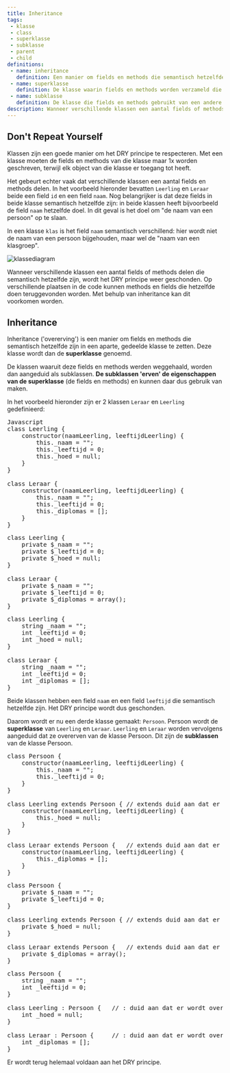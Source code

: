 ```yaml
---
title: Inheritance
tags: 
 - klasse
 - class
 - superklasse
 - subklasse
 - parent
 - child
definitions: 
 - name: inheritance
   definition: Een manier om fields en methods die semantisch hetzelfde zijn in een aparte, gedeelde klasse te zetten.
 - name: superklasse
   definition: De klasse waarin fields en methods worden verzameld die gedeeld worden door verschillende andere klassen.
 - name: subklasse
   definition: De klasse die fields en methods gebruikt van een andere klasse, omdat deze fields en methods gedeeld worden door verschillende andere klassen.
description: Wanneer verschillende klassen een aantal fields of methods delen die semantisch hetzelfde zijn, wordt het DRY principe geschonden. Op verschillende plaatsen in de code kunnen methods en fields die hetzelfde doen teruggevonden worden. Met behulp van inheritance kan dit voorkomen worden.
---
```



## Don't Repeat Yourself

Klassen zijn een goede manier om het DRY principe te respecteren. Met een klasse moeten de fields en methods van die klasse maar 1x worden geschreven, terwijl elk object van die klasse er toegang tot heeft.

Het gebeurt echter vaak dat verschillende klassen een aantal fields en methods delen. In het voorbeeld hieronder bevatten `Leerling` en `Leraar` beide een field `id` en een field `naam`. Nog belangrijker is dat deze fields in beide klasse semantisch hetzelfde zijn: in beide klassen heeft bijvoorbeeld de field `naam` hetzelfde doel. In dit geval is het doel om "de naam van een persoon" op te slaan.

In een klasse `klas` is het field `naam` semantisch verschillend: hier wordt niet de naam van een persoon bijgehouden, maar wel de "naam van een klasgroep".

<img src="{{ site.baseurl }}/assets/img/inheritance_1.png" alt="klassediagram" style="height: auto; max-width: 100%">

Wanneer verschillende klassen een aantal fields of methods delen die semantisch hetzelfde zijn, wordt het DRY principe weer geschonden. Op verschillende plaatsen in de code kunnen methods en fields die hetzelfde doen teruggevonden worden. Met behulp van inheritance kan dit voorkomen worden.

## Inheritance

Inheritance ('overerving') is een manier om fields en methods die semantisch hetzelfde zijn in een aparte, gedeelde klasse te zetten. Deze klasse wordt dan de **superklasse** genoemd.

De klassen waaruit deze fields en methods werden weggehaald, worden dan aangeduid als subklassen. **De subklassen 'erven' de eigenschappen van de superklasse** (de fields en methods) en kunnen daar dus gebruik van maken.

In het voorbeeld hieronder zijn er 2 klassen `Leraar` en `Leerling` gedefinieerd:

<pre class="prettyprint linenums lang lang-JS">
Javascript
class Leerling {
	constructor(naamLeerling, leeftijdLeerling) {
		this._naam = "";
		this._leeftijd = 0;
		this._hoed = null;
	}
}

class Leraar {
	constructor(naamLeerling, leeftijdLeerling) {
		this._naam = "";
		this._leeftijd = 0;
		this._diplomas = [];
	}
}
</pre>
<pre class="prettyprint linenums lang lang-PHP">
class Leerling {	
	private $_naam = "";
	private $_leeftijd = 0;
	private $_hoed = null;
}

class Leraar {	
	private $_naam = "";
	private $_leeftijd = 0;
	private $_diplomas = array();
}
</pre>
<pre class="prettyprint linenums lang lang-CS">
class Leerling {	
	string _naam = "";
	int _leeftijd = 0;
	int _hoed = null;
}

class Leraar {	
	string _naam = "";
	int _leeftijd = 0;
	int _diplomas = [];
}
</pre>

Beide klassen hebben een field `naam` en een field `leeftijd` die semantisch hetzelfde zijn. Het DRY principe wordt dus geschonden.

Daarom wordt er nu een derde klasse gemaakt: `Persoon`. Persoon wordt de **superklasse** van `Leerling` en `Leraar`. `Leerling` en `Leraar` worden vervolgens aangeduid dat ze overerven van de klasse Persoon. Dit zijn de **subklassen** van de klasse Persoon.

<pre class="prettyprint linenums lang lang-JS">
class Persoon {
	constructor(naamLeerling, leeftijdLeerling) {
		this._naam = "";
		this._leeftijd = 0;
	}
}

class Leerling extends Persoon { // extends duid aan dat er wordt overgeërfd
	constructor(naamLeerling, leeftijdLeerling) {
		this._hoed = null;
	}
}

class Leraar extends Persoon {   // extends duid aan dat er wordt overgeërfd
	constructor(naamLeerling, leeftijdLeerling) {
		this._diplomas = [];
	}
}
</pre>
<pre class="prettyprint linenums lang lang-PHP">
class Persoon {	
	private $_naam = "";
	private $_leeftijd = 0;
}

class Leerling extends Persoon { // extends duid aan dat er wordt overgeërfd
	private $_hoed = null;
}

class Leraar extends Persoon {   // extends duid aan dat er wordt overgeërfd
	private $_diplomas = array();
}
</pre>
<pre class="prettyprint linenums lang lang-CS">
class Persoon {	
	string _naam = "";
	int _leeftijd = 0;
}

class Leerling : Persoon {	 // : duid aan dat er wordt overgeërfd
	int _hoed = null;
}

class Leraar : Persoon {	 // : duid aan dat er wordt overgeërfd
	int _diplomas = [];
}
</pre>

Er wordt terug helemaal voldaan aan het DRY principe.
